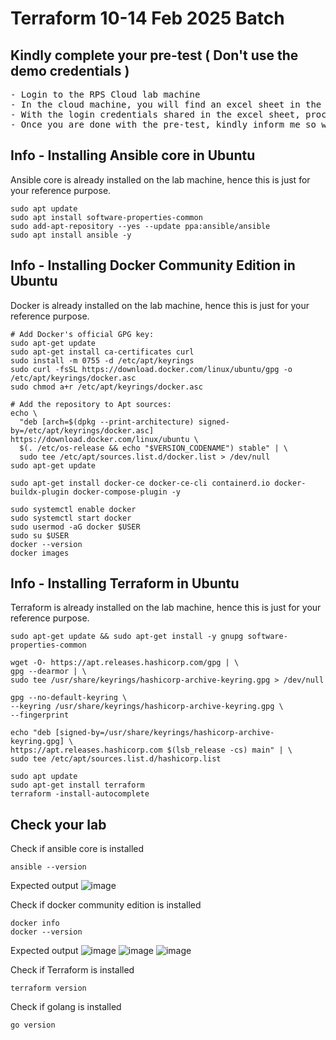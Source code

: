 # Terraform 10-14 Feb 2025 Batch

## Kindly complete your pre-test ( Don't use the demo credentials )
<pre>
- Login to the RPS Cloud lab machine
- In the cloud machine, you will find an excel sheet in the Ubuntu Desktop
- With the login credentials shared in the excel sheet, proceed with the pre-test
- Once you are done with the pre-test, kindly inform me so we know when to start the training
</pre>

## Info - Installing Ansible core in Ubuntu
Ansible core is already installed on the lab machine, hence this is just for your reference purpose.

```
sudo apt update
sudo apt install software-properties-common
sudo add-apt-repository --yes --update ppa:ansible/ansible
sudo apt install ansible -y
```

## Info - Installing Docker Community Edition in Ubuntu

Docker is already installed on the lab machine, hence this is just for your reference purpose.
```
# Add Docker's official GPG key:
sudo apt-get update
sudo apt-get install ca-certificates curl
sudo install -m 0755 -d /etc/apt/keyrings
sudo curl -fsSL https://download.docker.com/linux/ubuntu/gpg -o /etc/apt/keyrings/docker.asc
sudo chmod a+r /etc/apt/keyrings/docker.asc

# Add the repository to Apt sources:
echo \
  "deb [arch=$(dpkg --print-architecture) signed-by=/etc/apt/keyrings/docker.asc] https://download.docker.com/linux/ubuntu \
  $(. /etc/os-release && echo "$VERSION_CODENAME") stable" | \
  sudo tee /etc/apt/sources.list.d/docker.list > /dev/null
sudo apt-get update

sudo apt-get install docker-ce docker-ce-cli containerd.io docker-buildx-plugin docker-compose-plugin -y

sudo systemctl enable docker
sudo systemctl start docker
sudo usermod -aG docker $USER
sudo su $USER
docker --version
docker images
```

## Info - Installing Terraform in Ubuntu
Terraform is already installed on the lab machine, hence this is just for your reference purpose.

```
sudo apt-get update && sudo apt-get install -y gnupg software-properties-common

wget -O- https://apt.releases.hashicorp.com/gpg | \
gpg --dearmor | \
sudo tee /usr/share/keyrings/hashicorp-archive-keyring.gpg > /dev/null

gpg --no-default-keyring \
--keyring /usr/share/keyrings/hashicorp-archive-keyring.gpg \
--fingerprint

echo "deb [signed-by=/usr/share/keyrings/hashicorp-archive-keyring.gpg] \
https://apt.releases.hashicorp.com $(lsb_release -cs) main" | \
sudo tee /etc/apt/sources.list.d/hashicorp.list

sudo apt update
sudo apt-get install terraform
terraform -install-autocomplete
```

## Check your lab
Check if ansible core is installed
```
ansible --version
```
Expected output
![image](https://github.com/user-attachments/assets/e93ca9df-15d3-45bc-964f-646b834d5b26)

Check if docker community edition is installed
```
docker info
docker --version
```

Expected output
![image](https://github.com/user-attachments/assets/eb37436d-1b15-4ce6-ba45-d59ef457ee65)
![image](https://github.com/user-attachments/assets/cbdc12d2-458d-4035-941b-157cfb89c942)
![image](https://github.com/user-attachments/assets/f9146be5-4789-4888-b9bf-0fcdad1ed8e7)

Check if Terraform is installed
```
terraform version
```

Check if golang is installed
```
go version
```

